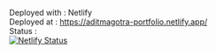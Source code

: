 Deployed with : Netlify <br>
Deployed at : https://aditmagotra-portfolio.netlify.app/ <br>
Status : <br>[![Netlify Status](https://api.netlify.com/api/v1/badges/1a4fb200-7d23-465b-be09-c5d525a04d55/deploy-status)](https://app.netlify.com/sites/aditmagotra/deploys)
